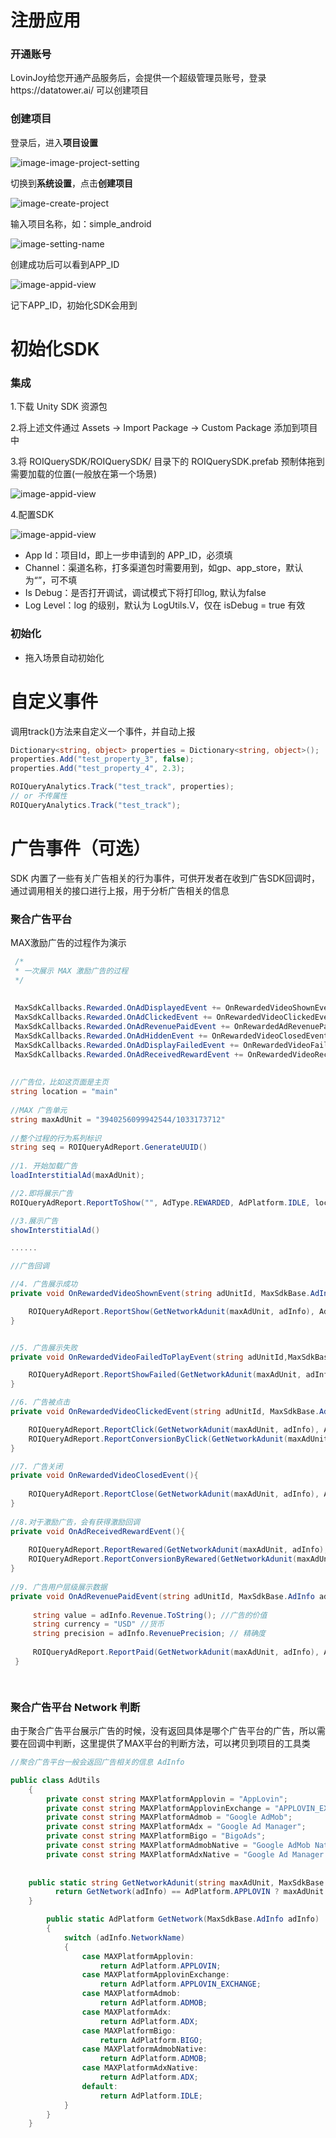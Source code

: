 # 注册应用

### 开通账号

LovinJoy给您开通产品服务后，会提供一个超级管理员账号，登录https://datatower.ai/ 可以创建项目

### 创建项目

登录后，进入**项目设置**

![image-image-project-setting](https://github.com/lovinjoy/datatower.ai-core-android/blob/main/resurce/image-project-setting.png)

切换到**系统设置**，点击**创建项目**

![image-create-project](https://github.com/lovinjoy/datatower.ai-core-android/blob/main/resurce/image-create-project.png)

输入项目名称，如：simple_android

![image-setting-name](https://github.com/lovinjoy/datatower.ai-core-android/blob/main/resurce/image-setting-name.png)

创建成功后可以看到APP_ID

![image-appid-view](https://github.com/lovinjoy/datatower.ai-core-android/blob/main/resurce/image-appid-view.png)

记下APP_ID，初始化SDK会用到

### 

# 初始化SDK

### 集成

1.下载 Unity SDK 资源包 

2.将上述文件通过 Assets → Import Package → Custom Package 添加到项目中

3.将 ROIQuerySDK/ROIQuerySDK/ 目录下的 ROIQuerySDK.prefab 预制体拖到需要加载的位置(一般放在第一个场景)

 ![image-appid-view](https://github.com/lovinjoy/datatower.ai-core-android/blob/main/resurce/unity_1.png)
 
4.配置SDK

 ![image-appid-view](https://github.com/lovinjoy/datatower.ai-core-android/blob/main/resurce/unity_2.png)
 
- App Id：项目Id，即上一步申请到的 APP_ID，必须填
- Channel：渠道名称，打多渠道包时需要用到，如gp、app_store，默认为“”，可不填
- Is Debug：是否打开调试，调试模式下将打印log, 默认为false
- Log Level：log 的级别，默认为 LogUtils.V，仅在 isDebug = true 有效
	


### 初始化

- 拖入场景自动初始化


# 自定义事件

调用track()方法来自定义一个事件，并自动上报

```c#
Dictionary<string, object> properties = Dictionary<string, object>();
properties.Add("test_property_3", false);
properties.Add("test_property_4", 2.3);

ROIQueryAnalytics.Track("test_track", properties);
// or 不传属性
ROIQueryAnalytics.Track("test_track");
```



# 广告事件（可选）

SDK  内置了一些有关广告相关的行为事件，可供开发者在收到广告SDK回调时，通过调用相关的接口进行上报，用于分析广告相关的信息

### 聚合广告平台

MAX激励广告的过程作为演示

```c#
 /*
 * 一次展示 MAX 激励广告的过程
 */
 
 
 MaxSdkCallbacks.Rewarded.OnAdDisplayedEvent += OnRewardedVideoShownEvent;
 MaxSdkCallbacks.Rewarded.OnAdClickedEvent += OnRewardedVideoClickedEvent;
 MaxSdkCallbacks.Rewarded.OnAdRevenuePaidEvent += OnRewardedAdRevenuePaidEvent;
 MaxSdkCallbacks.Rewarded.OnAdHiddenEvent += OnRewardedVideoClosedEvent;
 MaxSdkCallbacks.Rewarded.OnAdDisplayFailedEvent += OnRewardedVideoFailedToPlayEvent;
 MaxSdkCallbacks.Rewarded.OnAdReceivedRewardEvent += OnRewardedVideoReceivedRewardEvent;
 
 
//广告位，比如这页面是主页
string location = "main"
 
//MAX 广告单元
string maxAdUnit = "3940256099942544/1033173712"
 
//整个过程的行为系列标识
string seq = ROIQueryAdReport.GenerateUUID()
 
//1. 开始加载广告
loadInterstitialAd(maxAdUnit); 

//2.即将展示广告
ROIQueryAdReport.ReportToShow("", AdType.REWARDED, AdPlatform.IDLE, location, seq)

//3.展示广告
showInterstitialAd()

......

//广告回调

//4. 广告展示成功
private void OnRewardedVideoShownEvent(string adUnitId, MaxSdkBase.AdInfo adInfo){

    ROIQueryAdReport.ReportShow(GetNetworkAdunit(maxAdUnit, adInfo), AdType.REWARDED, GetNetwork(adInfo), location, seq)
}


//5. 广告展示失败
private void OnRewardedVideoFailedToPlayEvent(string adUnitId,MaxSdkBase.ErrorInfo error, MaxSdkBase.AdInfo adInfo){

    ROIQueryAdReport.ReportShowFailed(GetNetworkAdunit(maxAdUnit, adInfo), AdType.REWARDED, GetNetwork(adInfo), location, seq, adError.code, adError.msg)
}

//6. 广告被点击
private void OnRewardedVideoClickedEvent(string adUnitId, MaxSdkBase.AdInfo adInfo){     	

    ROIQueryAdReport.ReportClick(GetNetworkAdunit(maxAdUnit, adInfo), AdType.REWARDED,  GetNetwork(adInfo), location, seq)
    ROIQueryAdReport.ReportConversionByClick(GetNetworkAdunit(maxAdUnit, adInfo), AdType.REWARDED,  GetNetwork(adInfo), location, seq)
}

//7. 广告关闭
private void OnRewardedVideoClosedEvent(){
       	
	ROIQueryAdReport.ReportClose(GetNetworkAdunit(maxAdUnit, adInfo), AdType.REWARDED, GetNetwork(adInfo), location, seq)
}
	
//8.对于激励广告，会有获得激励回调
private void OnAdReceivedRewardEvent(){
		
    ROIQueryAdReport.ReportRewared(GetNetworkAdunit(maxAdUnit, adInfo), AdType.REWARDED, GetNetwork(adInfo), location, seq)
    ROIQueryAdReport.ReportConversionByRewared(GetNetworkAdunit(maxAdUnit, adInfo), AdType.REWARDED, GetNetwork(adInfo), location, seq)
}
   
//9. 广告用户层级展示数据
private void OnAdRevenuePaidEvent(string adUnitId, MaxSdkBase.AdInfo adInfo){
		
     string value = adInfo.Revenue.ToString(); //广告的价值
     string currency = "USD" //货币
     string precision = adInfo.RevenuePrecision; // 精确度
     
     ROIQueryAdReport.ReportPaid(GetNetworkAdunit(maxAdUnit, adInfo), AdType.INTERSTITIAL, GetNetwork(adInfo), location, seq, value, currency, precision)
 }

    

```





### 聚合广告平台 Network 判断

由于聚合广告平台展示广告的时候，没有返回具体是哪个广告平台的广告，所以需要在回调中判断，这里提供了MAX平台的判断方法，可以拷贝到项目的工具类

```c#
//聚合广告平台一般会返回广告相关的信息 AdInfo

public class AdUtils
    {
        private const string MAXPlatformApplovin = "AppLovin";
        private const string MAXPlatformApplovinExchange = "APPLOVIN_EXCHANGE";
        private const string MAXPlatformAdmob = "Google AdMob";
        private const string MAXPlatformAdx = "Google Ad Manager";
        private const string MAXPlatformBigo = "BigoAds";
        private const string MAXPlatformAdmobNative = "Google AdMob Native";
        private const string MAXPlatformAdxNative = "Google Ad Manager Native";
	
	
	public static string GetNetworkAdunit(string maxAdUnit, MaxSdkBase.AdInfo adInfo)(){
	      return GetNetwork(adInfo) == AdPlatform.APPLOVIN ? maxAdUnit : adInfo.NetworkPlacement;
	}

        public static AdPlatform GetNetwork(MaxSdkBase.AdInfo adInfo)
        {
            switch (adInfo.NetworkName)
            {
                case MAXPlatformApplovin:
                    return AdPlatform.APPLOVIN;
                case MAXPlatformApplovinExchange:
                    return AdPlatform.APPLOVIN_EXCHANGE;
                case MAXPlatformAdmob:
                    return AdPlatform.ADMOB;
                case MAXPlatformAdx:
                    return AdPlatform.ADX;
                case MAXPlatformBigo:
                    return AdPlatform.BIGO;
                case MAXPlatformAdmobNative:
                    return AdPlatform.ADMOB;
                case MAXPlatformAdxNative:
                    return AdPlatform.ADX;
                default:
                    return AdPlatform.IDLE;
            }
        }
    }

```


